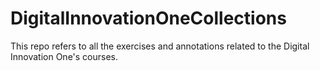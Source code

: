 # DigitalInnovationOneCollections
This repo refers to all the exercises and annotations related to the Digital Innovation One's courses.
